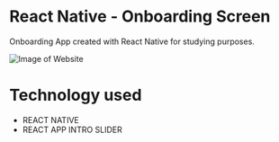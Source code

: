 # React Native - Onboarding Screen

Onboarding App created with React Native for studying purposes.


![Image of Website](https://github.com/walissoncom/react-native-onboarding-screen/blob/master/onboarding-demo.gif)

# Technology used

- REACT NATIVE
- REACT APP INTRO SLIDER